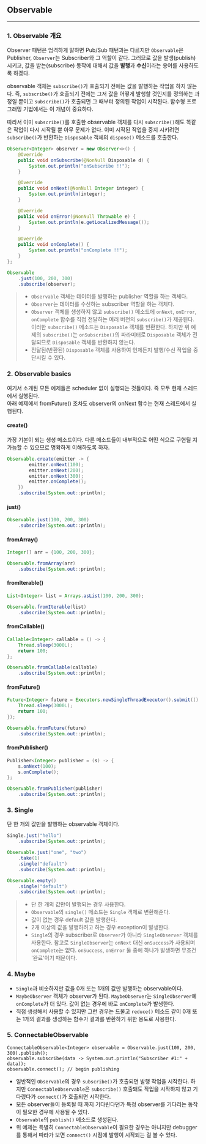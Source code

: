 ## Observable

---

### 1. Observable 개요

Observer 패턴은 엄격하게 말하면 Pub/Sub 패턴과는 다르지만 `Observable`은 Publisher, `Observer`는 Subscriber와 그 역할이 같다. 
그러므로 값을 발생(publish) 시키고, 값을 받는(subscribe) 동작에 대해서 값을 **발행**과 **수신**이라는 용어를 사용하도록 하겠다.

observable 객체는 `subscribe()`가 호출되기 전에는 값을 발행하는 작업을 하지 않는다. 즉, `subscribe()`가 호출되기 전에는 그저 값을 어떻게 발행할 
것인지를 정의하는 과정일 뿐이고 `subscribe()`가 호출되면 그 때부터 정의된 작업이 시작된다. 함수형 프로그래밍 기법에서는 이 개념이 중요하다.

따라서 이미 `subscribe()`를 호출한 observable 객체를 다시 `subscribe()`해도 똑같은 작업이 다시 시작될 뿐 아무 문제가 없다.
이미 시작된 작업을 중지 시키려면 `subscribe()`가 반환하는 `Disposable` 객체의 `dispose()` 메소드를 호출한다.

```java
Observer<Integer> observer = new Observer<>() {
    @Override
    public void onSubscribe(@NonNull Disposable d) {
        System.out.println("onSubscribe !!");
    }

    @Override
    public void onNext(@NonNull Integer integer) {
        System.out.println(integer);
    }

    @Override
    public void onError(@NonNull Throwable e) {
        System.out.println(e.getLocalizedMessage());
    }

    @Override
    public void onComplete() {
        System.out.println("onComplete !!");
    }
};

Observable
    .just(100, 200, 300)
    .subscribe(observer);
```

> * `Observable` 객체는 데이터를 발행하는 publisher 역할을 하는 객체다.
> * `Observer`는 데이터를 수신하는 subscriber 역할을 하는 객체다.
> * `Observer` 객체를 생성하지 않고 `subscribe()` 메소드에 `onNext`, `onError`, `onComplete` 함수를 직접 전달하는 
여러 버전의 `subscribe()`가 제공된다. 이러한 `subscribe()` 메소드는 `Disposable` 객체를 반환한다. 하지만 위 예제의 `subscribe()`는 `onSubscribe()`의 파라미터로 `Disposable` 객체가 전달되므로 `Disposable` 객체를 반환하지 않는다.
> * 전달된(반환된) `Disposable` 객체를 사용하여 언제든지 발행/수신 작업을 중단시킬 수 있다.

### 2. Observable basics

여기서 소개된 모든 예제들은 scheduler 없이 실행되는 것들이다. 즉 모두 현재 스레드에서 실행된다.  
아래 예제에서 fromFuture() 조차도 observer의 onNext 함수는 현재 스레드에서 실행된다.

#### create()

가장 기본이 되는 생성 메소드이다. 다른 메소드들이 내부적으로 어떤 식으로 구현될 지 가늠할 수 있으므로 명확하게 이해하도록 하자.

```java
Observable.create(emitter -> {
        emitter.onNext(100);
        emitter.onNext(200);
        emitter.onNext(300);
        emitter.onComplete();
    })
    .subscribe(System.out::println);
```

#### just()

```java
Observable.just(100, 200, 300)
    .subscribe(System.out::println);
```

#### fromArray()

```java
Integer[] arr = {100, 200, 300};

Observable.fromArray(arr)
    .subscribe(System.out::println);
```

#### fromIterable()

```java
List<Integer> list = Arrays.asList(100, 200, 300);

Observable.fromIterable(list)
    .subscribe(System.out::println);
```

#### fromCallable()

```java
Callable<Integer> callable = () -> {
    Thread.sleep(3000L);
    return 100;
};

Observable.fromCallable(callable)
    .subscribe(System.out::println);
```

#### fromFuture()

```java
Future<Integer> future = Executors.newSingleThreadExecutor().submit(() -> {
    Thread.sleep(3000L);
    return 100;
});

Observable.fromFuture(future)
    .subscribe(System.out::println);
```

#### fromPublisher()

```java
Publisher<Integer> publisher = (s) -> {
    s.onNext(100);
    s.onComplete();
};

Observable.fromPublisher(publisher)
    .subscribe(System.out::println);
```

### 3. Single

단 한 개의 값만을 발행하는 observable 객체이다.

```java
Single.just("hello")
    .subscribe(System.out::println);

Observable.just("one", "two")
    .take(1)
    .single("default")
    .subscribe(System.out::println);

Observable.empty()
    .single("default")
    .subscribe(System.out::println);
```

> * 단 한 개의 값만이 발행되는 경우 사용한다.
> * `Observable`의 `single()` 메소드는 `Single` 객체로 변환해준다.
> * 값이 없는 경우 default 값을 발행한다.
> * 2개 이상의 값을 발행하려고 하는 경우 exception이 발생한다.
> * `Single`의 경우 subscriber로 `Observer`가 아니라 `SingleObserver` 객체를 사용한다. 
참고로 `SingleObserver`는 `onNext` 대신 `onSuccess`가 사용되며 `onComplete`는 없다. `onSuccess`, `onError` 둘 중에 하나가 발생하면 무조건 '완료'이기 때문이다.

### 4. Maybe

* `Single`과 비숫하지만 값을 0개 또는 1개의 값만 발행하는 observable이다. 
* `MaybeObserver` 객체가 observer가 된다. `MaybeObserver`는 `SingleObserver`에 `onComplete`가 더 있다. 값이 없는 경우에 바로 `onComplete`가 발생한다.
* 직접 생성해서 사용할 수 있지만 그런 경우는 드물고 `reduce()` 메소드 같이 0개 또는 1개의 결과를 생성하는 함수가 결과를 반환하기 위한 용도로 사용한다.

### 5. ConnectableObservable

```
ConnectableObservable<Integer> observable = Observable.just(100, 200, 300).publish();
observable.subscribe(data -> System.out.println("Subscriber #1:" + data));
observable.connect(); // begin publishing
```

* 일반적인 `Observable`의 경우 `subscribe()`가 호출되면 발행 작업을 시작한다. 하지만 `ConnectableObservable`은 `subscribe()` 호출돼도 작업을 시작하지 않고 기다렸다가 `connect()`가 호출되면 시작한다. 
* 모든 observer들이 등록될 때 까지 기다린다던가 특정 observer를 기다리는 동작이 필요한 경우에 사용될 수 있다. 
* `Observable`의 `publish()` 메소드로 생성된다.
* 위 예제는 특별히 `ConnectableObservable`이 필요한 경우는 아니지만 debugger를 통해서 따라가 보면 `connect()` 시점에 발행이 시작되는 걸 볼 수 있다.

